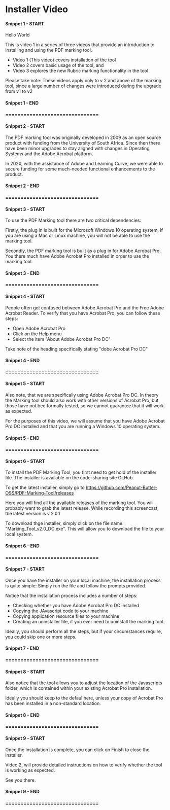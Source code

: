 # Installer Video

#### Snippet 1 - START

Hello World

This is video 1 in a series of three videos that provide an introduction to installing and using the PDF marking tool. 
 - Video 1 (This video) covers installation of the tool
 - Video 2 covers basic usage of the tool, and
 - Video 3 explores the new Rubric marking functionality in the tool

Please take note: These videos apply only to v 2 and above of the marking tool, since a large number of changes were introduced during the upgrade from v1 to v2

#### Snippet 1 - END
####
#### ===============================
####
#### Snippet 2 - START

The PDF marking tool was originally developed in 2009 as an open source product with funding from the University of South Africa. Since then there have been minor upgrades to stay aligned with changes in Operating Systems and the Adobe Acrobat platform. 

In 2020, with the assistance of Adobe and Learning Curve, we were able to secure funding for some much-needed functional enhancements to the product.

#### Snippet 2 - END
####
#### ===============================
####
#### Snippet 3 - START

To use the PDF Marking tool there are two critical dependencies:

Firstly, the plug in is built for the Microsoft Windows 10 operating system, If you are using a Mac or Linux machine, you will not be able to use the marking tool.

Secondly, the PDF marking tool is built as a plug in for Adobe Acrobat Pro. You there much have Adobe Acrobat Pro installed in order to use the marking tool.

#### Snippet 3 - END
####
#### ===============================
####
#### Snippet 4 - START

People often get confused between Adobe Acrobat Pro and the Free Adobe Acrobat Reader. To verify that you have Acrobat Pro, you can follow these steps:

 - Open Adobe Acrobat Pro
 - Click on the Help menu
 - Select the item "About Adobe Acrobat Pro DC"

Take note of the heading specifically stating "dobe Acrobat Pro DC"

#### Snippet 4 - END
####
#### ===============================
####
#### Snippet 5 - START

Also note, that we are specifically using Adobe Acrobat Pro DC. In theory the Marking tool should also work with other versions of Acrobat Pro, but those have not bee formally tested, so we cannot guarantee that it will work as expected.

For the purposes of this video, we will assume that you have Adobe Acrobat Pro DC installed and that you are running a Windows 10 operating system.

#### Snippet 5 - END
####
#### ===============================
####
#### Snippet 6 - START

To install the PDF Marking Tool, you first need to get hold of the installer file. The installer is available on the code-sharing site GitHub.

To get the latest installer, simply go to https://github.com/Peanut-Butter-OSS/PDF-Marking-Tool/releases

Here you will find all the available releases of the marking tool. You will probably want to grab the latest release. While recording this screencast, the latest version is v 2.0.1

To download thge installer, simply click on the file name "Marking_Tool_v2.0_DC.exe". This will allow you to download the file to your local system.

#### Snippet 6 - END
####
#### ===============================
####
#### Snippet 7 - START

Once you have the installer on your local machine, the installation process is quite simple: Simply run the file and follow the prompts provided.

Notice that the installation process includes a number of steps:
 - Checking whether you have Adobe Acrobat Pro DC installed
 - Copying the JAvascript code to your machine
 - Copying application resource files to your machine
 - Creating an uninstaller file, if you ever need to uninstall the marking tool.

Ideally, you should perform all the steps, but if your circumstances require, you could skip one or more steps.

#### Snippet 7 - END
####
#### ===============================
####
#### Snippet 8 - START

Also notice that the tool allows you to adjust the location of the Javascripts folder, which is contained within your existing Acrobat Pro installation.

Ideally you should keep to the defaul here, unless your copy of Acrobat Pro has been installed in a non-standard location.

#### Snippet 8 - END
####
#### ===============================
####
#### Snippet 9 - START

Once the installation is complete, you can click on Finish to close the installer.

Video 2, will provide detailed instructions on how to verify whether the tool is working as expected.

See you there.

#### Snippet 9 - END
####
#### ===============================
